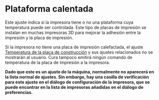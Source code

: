 Plataforma calentada
====
Este ajuste indica si la impresora tiene o no una plataforma cuya temperatura puede ser controlada. Este tipo de placas de impresión se instalan en muchas impresoras 3D para mejorar la adhesión entre la impresión y la placa de impresión.

Si la impresora no tiene una placa de impresión calefactada, el ajuste [Temperatura de la placa de construcción](../material/material_bed_temperature.md) y sus ajustes relacionados no se mostrarán al usuario. Cura tampoco emitirá ningún comando de temperatura de la placa de impresión a la impresora.

**Dado que este es un ajuste de la máquina, normalmente no aparecerá en la lista normal de ajustes. Sin embargo, hay una casilla de verificación para este ajuste en el diálogo de configuración de la impresora, que se puede encontrar en la lista de impresoras añadidas en el diálogo de preferencias.**